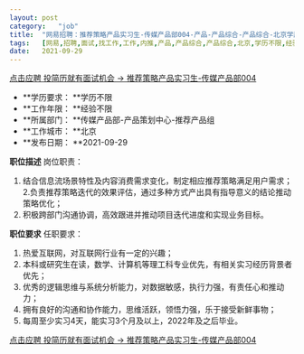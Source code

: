 ```yaml
---
layout:	post
category:	"job"
title:	"网易招聘：推荐策略产品实习生-传媒产品部004-产品-产品综合-产品综合-北京学历不限经验不限"
tags:	[网易,招聘,面试,找工作,工作,内推,产品,产品综合,产品综合,北京,学历不限,经验不限]
date:	2021-09-29
---
```


[点击应聘 投简历就有面试机会 -> 推荐策略产品实习生-传媒产品部004](http://mobile.bole.netease.com/bole/boleDetail?id=35409&employeeId=346f03c3cda5f04c&key=all)



- **学历要求： **学历不限
- **工作年限： **经验不限
- **所属部门： **传媒产品部-产品策划中心-推荐产品组
- **工作城市： **北京
- **发布日期： **2021-09-29



**职位描述**
岗位职责：
1. 结合信息流场景特性及内容消费需求变化，制定相应推荐策略满足用户需求；
2.负责推荐策略迭代的效果评估，通过多种方式产出具有指导意义的结论推动策略优化；
3. 积极跨部门沟通协调，高效跟进并推动项目迭代进度和实现业务目标。



**职位要求**
任职要求：
1. 热爱互联网，对互联网行业有一定的兴趣；
2. 本科或研究生在读，数学、计算机等理工科专业优先，有相关实习经历背景者优先；
3. 优秀的逻辑思维与系统分析能力，对数据敏感，执行力强，有责任心和推动力；
4. 拥有良好的沟通和协作能力，思维活跃，领悟力强，乐于接受新鲜事物；
5. 每周至少实习4天，能实习3个月及以上，2022年及之后毕业。



[点击应聘 投简历就有面试机会 -> 推荐策略产品实习生-传媒产品部004](http://mobile.bole.netease.com/bole/boleDetail?id=35409&employeeId=346f03c3cda5f04c&key=all)